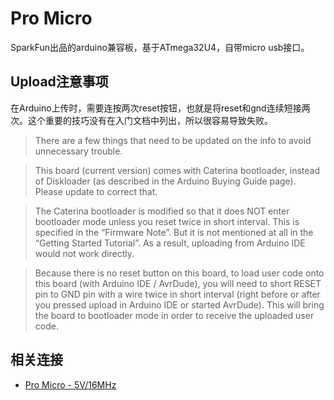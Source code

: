 # Pro Micro

SparkFun出品的arduino兼容板，基于ATmega32U4，自带micro usb接口。

## Upload注意事项

在Arduino上传时，需要连按两次reset按钮，也就是将reset和gnd连续短接两次。这个重要的技巧没有在入门文档中列出，所以很容易导致失败。

> There are a few things that need to be updated on the info to avoid unnecessary trouble.

> This board (current version) comes with Caterina bootloader, instead of Diskloader (as described in the Arduino Buying Guide page). Please update to correct that.

> The Caterina bootloader is modified so that it does NOT enter bootloader mode unless you reset twice in short interval. This is specified in the “Firmware Note”. But it is not mentioned at all in the “Getting Started Tutorial”. As a result, uploading from Arduino IDE would not work directly.

> Because there is no reset button on this board, to load user code onto this board (with Arduino IDE / AvrDude), you will need to short RESET pin to GND pin with a wire twice in short interval (right before or after you pressed upload in Arduino IDE or started AvrDude). This will bring the board to bootloader mode in order to receive the uploaded user code.

## 相关连接

* [Pro Micro - 5V/16MHz](https://www.sparkfun.com/products/11098)
